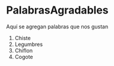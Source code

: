 # PalabrasAgradables
Aquí se agregan palabras que nos gustan

1. Chiste
2. Legumbres
3. Chiflon
4. Cogote
